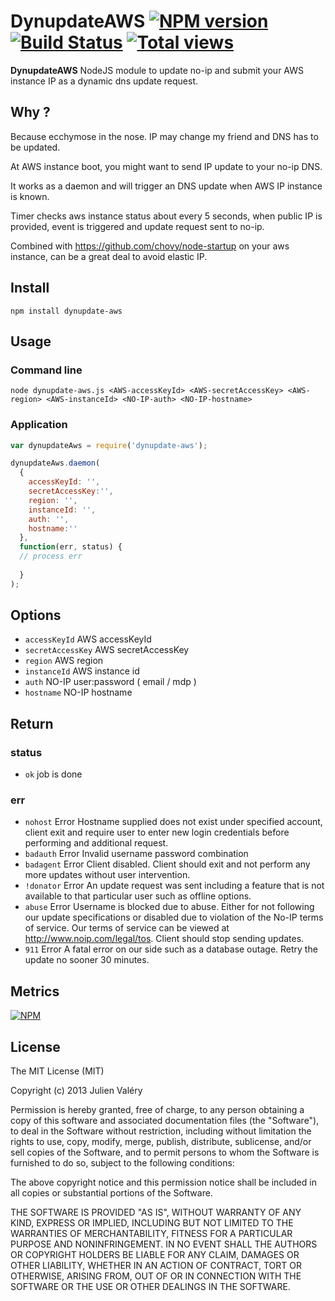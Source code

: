 # DynupdateAWS [![NPM version](https://badge.fury.io/js/dynupdate-aws.png)](http://badge.fury.io/js/dynupdate-aws) [![Build Status](https://travis-ci.org/darul75/dynupdate-aws.png?branch=master)](https://travis-ci.org/darul75/dynupdate-aws) [![Total views](https://sourcegraph.com/api/repos/github.com/darul75/dynupdate-aws/counters/views.png)](https://sourcegraph.com/github.com/darul75/dynupdate-aws)

**DynupdateAWS** NodeJS module to update no-ip and submit your AWS instance IP as a dynamic dns update request.

## Why ?

Because ecchymose in the nose. IP may change my friend and DNS has to be updated.

At AWS instance boot, you might want to send IP update to your no-ip DNS.

It works as a daemon and will trigger an DNS update when AWS IP instance is known.

Timer checks aws instance status about every 5 seconds, when public IP is provided, event is triggered and update request sent to no-ip.

Combined with https://github.com/chovy/node-startup on your aws instance, can be a great deal to avoid elastic IP.

## Install

~~~
npm install dynupdate-aws
~~~

## Usage

### Command line
```
node dynupdate-aws.js <AWS-accessKeyId> <AWS-secretAccessKey> <AWS-region> <AWS-instanceId> <NO-IP-auth> <NO-IP-hostname>
```

### Application
```javascript
var dynupdateAws = require('dynupdate-aws');

dynupdateAws.daemon(
  {
    accessKeyId: '', 
    secretAccessKey:'', 
    region: '', 
    instanceId: '',
    auth: '',
    hostname:''
  }, 
  function(err, status) {
  // process err
  
  }
);
```

## Options

* `accessKeyId` AWS accessKeyId
* `secretAccessKey` AWS secretAccessKey
* `region` AWS region
* `instanceId` AWS instance id
* `auth` NO-IP user:password ( email / mdp )
* `hostname` NO-IP hostname
        
## Return    

### status
* `ok` job is done

### err
* `nohost`  Error Hostname supplied does not exist under specified account, client exit and require user to enter new login credentials before performing and additional request.
* `badauth`  Error Invalid username password combination
* `badagent` Error Client disabled. Client should exit and not perform any more updates without user intervention.
* `!donator` Error An update request was sent including a feature that is not available to that particular user such as offline options.
* `abuse` Error Username is blocked due to abuse. Either for not following our update specifications or disabled due to violation of the No-IP terms of service. Our terms of service can be viewed at http://www.noip.com/legal/tos. Client should stop sending updates.
* `911` Error A fatal error on our side such as a database outage. Retry the update no sooner 30 minutes.


## Metrics

[![NPM](https://nodei.co/npm/dynupdate-aws.png?downloads=true&downloadRank=true&stars=true)](https://nodei.co/npm/dynupdate-aws/)

## License

The MIT License (MIT)

Copyright (c) 2013 Julien Valéry

Permission is hereby granted, free of charge, to any person obtaining a copy
of this software and associated documentation files (the "Software"), to deal
in the Software without restriction, including without limitation the rights
to use, copy, modify, merge, publish, distribute, sublicense, and/or sell
copies of the Software, and to permit persons to whom the Software is
furnished to do so, subject to the following conditions:

The above copyright notice and this permission notice shall be included in
all copies or substantial portions of the Software.

THE SOFTWARE IS PROVIDED "AS IS", WITHOUT WARRANTY OF ANY KIND, EXPRESS OR
IMPLIED, INCLUDING BUT NOT LIMITED TO THE WARRANTIES OF MERCHANTABILITY,
FITNESS FOR A PARTICULAR PURPOSE AND NONINFRINGEMENT. IN NO EVENT SHALL THE
AUTHORS OR COPYRIGHT HOLDERS BE LIABLE FOR ANY CLAIM, DAMAGES OR OTHER
LIABILITY, WHETHER IN AN ACTION OF CONTRACT, TORT OR OTHERWISE, ARISING FROM,
OUT OF OR IN CONNECTION WITH THE SOFTWARE OR THE USE OR OTHER DEALINGS IN
THE SOFTWARE.
